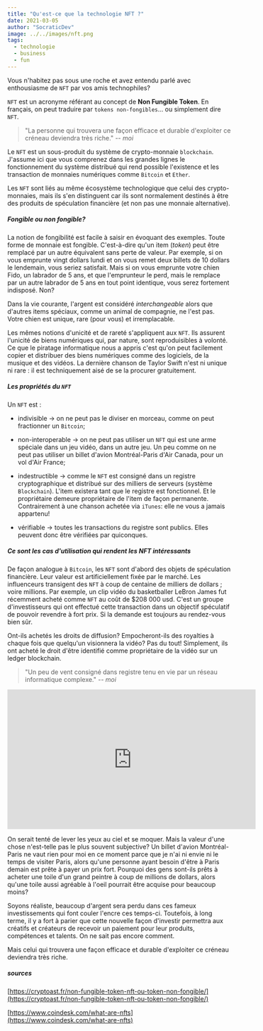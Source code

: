 ```yaml
---
title: "Qu'est-ce que la technologie NFT ?"
date: 2021-03-05
author: "SocraticDev"
image: ../../images/nft.png
tags:
  - technologie
  - business
  - fun
---
```


Vous n'habitez pas sous une roche et avez entendu parlé avec enthousiasme de ``NFT`` par vos amis technophiles? 

``NFT`` est un acronyme référant au concept de __Non Fungible Token__. En français, on peut traduire par ``tokens non-fongibles``... ou simplement dire ``NFT``.

> "La personne qui trouvera une façon efficace et durable d'exploiter ce créneau deviendra très riche."
> <cite>-- moi</cite>

Le ``NFT`` est un sous-produit du système de crypto-monnaie ``blockchain``. J'assume ici que vous comprenez dans les grandes lignes le fonctionnement du système distribué qui rend possible l'existence et les transaction de monnaies numériques comme ``Bitcoin`` et ``Ether``. 

Les ``NFT`` sont liés au même écosystème technologique que celui des crypto-monnaies, mais ils s'en distinguent car ils sont normalement destinés à être des produits de spéculation financière (et non pas une monnaie alternative).

##### Fongible ou non fongible?
La notion de fongibilité est facile à saisir en évoquant des exemples. Toute forme de monnaie est fongible. C'est-à-dire qu'un item (_token_) peut être remplacé par un autre équivalent sans perte de valeur. Par exemple, si on vous emprunte vingt dollars lundi et on vous remet deux billets de 10 dollars le lendemain, vous seriez satisfait. Mais si on vous emprunte votre chien Fido, un labrador de 5 ans, et que l'emprunteur le perd, mais le remplace par un autre labrador de 5 ans en tout point identique, vous serez fortement indisposé. Non?

Dans la vie courante, l'argent est considéré _interchangeable_ alors que d'autres items spéciaux, comme un animal de compagnie, ne l'est pas. Votre chien est unique, rare (pour vous) et irremplacable.

Les mêmes notions d'unicité et de rareté s'appliquent aux ``NFT``. Ils assurent l'unicité de biens numériques qui, par nature, sont reproduisibles à volonté. Ce que le piratage informatique nous a appris c'est qu'on peut facilement copier et distribuer des biens numériques comme des logiciels, de la musique et des vidéos. La dernière chanson de Taylor Swift n'est ni unique ni rare : il est techniquement aisé de se la procurer gratuitement.

##### Les propriétés du ``NFT``

Un ``NFT`` est :

- indivisible -> on ne peut pas le diviser en morceau, comme on peut fractionner un ``Bitcoin``;

- non-interoperable -> on ne peut pas utiliser un ``NFT`` qui est une arme spéciale dans un jeu vidéo, dans un autre jeu. Un peu comme on ne peut pas utiliser un billet d'avion Montréal-Paris d'Air Canada, pour un vol d'Air France;

- indestructible -> comme le ``NFT`` est consigné dans un registre cryptographique et distribué sur des milliers de serveurs (système ``Blockchain``). L'item existera tant que le registre est fonctionnel. Et le propriétaire demeure propriétaire de l'item de façon permanente. Contrairement à une chanson achetée via ``iTunes``: elle ne vous a jamais appartenu!

- vérifiable -> toutes les transactions du registre sont publics. Elles peuvent donc être vérifiées par quiconques.

##### Ce sont les cas d'utilisation qui rendent les NFT intéressants

De façon analogue à ``Bitcoin``, les ``NFT`` sont d'abord des objets de spéculation financière. Leur valeur est artificiellement fixée par le marché. Les influenceurs transigent des ``NFT`` à coup de centaine de milliers de dollars ; voire millions. Par exemple, un clip vidéo du basketballer LeBron James fut récemment acheté comme ``NFT`` au coût de $208 000 usd. C'est un groupe d'investisseurs qui ont effectué cette transaction dans un objectif spéculatif de pouvoir revendre à fort prix. Si la demande est toujours au rendez-vous bien sûr.

Ont-ils achetés les droits de diffusion? Empocheront-ils des royalties à chaque fois que quelqu'un visionnera la vidéo?  Pas du tout! Simplement, ils ont acheté le droit d'être identifié comme propriétaire de la vidéo sur un ledger blockchain. 

> "Un peu de vent consigné dans registre tenu en vie par un réseau informatique complexe." <cite>-- moi</cite>

<iframe width="560" height="315" src="https://www.youtube.com/embed/mdD3x8AbJTA" frameborder="0" allow="accelerometer; autoplay; clipboard-write; encrypted-media; gyroscope; picture-in-picture" allowfullscreen></iframe>

On serait tenté de lever les yeux au ciel et se moquer. Mais la valeur d'une chose n'est-telle pas le plus souvent subjective? Un billet d'avion Montréal-Paris ne vaut rien pour moi en ce moment parce que je n'ai ni envie ni le temps de visiter Paris, alors qu'une personne ayant besoin d'être à Paris demain est prête à payer un prix fort. Pourquoi des gens sont-ils prêts à acheter une toile d'un grand peintre à coup de millions de dollars, alors qu'une toile aussi agréable à l'oeil pourrait être acquise pour beaucoup moins?

Soyons réaliste, beaucoup d'argent sera perdu dans ces fameux investissements qui font couler l'encre ces temps-ci. Toutefois, à long terme, il y a fort à parier que cette nouvelle façon d'investir permettra aux créatifs et créateurs de recevoir un paiement pour leur produits, compétences et talents. On ne sait pas encore comment. 

Mais celui qui trouvera une façon efficace et durable d'exploiter ce créneau deviendra très riche.

##### sources

[https://cryptoast.fr/non-fungible-token-nft-ou-token-non-fongible/](https://cryptoast.fr/non-fungible-token-nft-ou-token-non-fongible/)

[https://www.coindesk.com/what-are-nfts](https://www.coindesk.com/what-are-nfts)